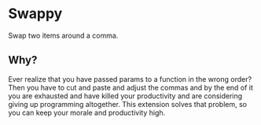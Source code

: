 # Swappy

Swap two items around a comma.

## Why?

Ever realize that you have passed params to a function in the wrong order? Then you have to cut and paste and adjust the commas and by the end of it you are exhausted and have killed your productivity and are considering giving up programming altogether. This extension solves that problem, so you can keep your morale and productivity high.